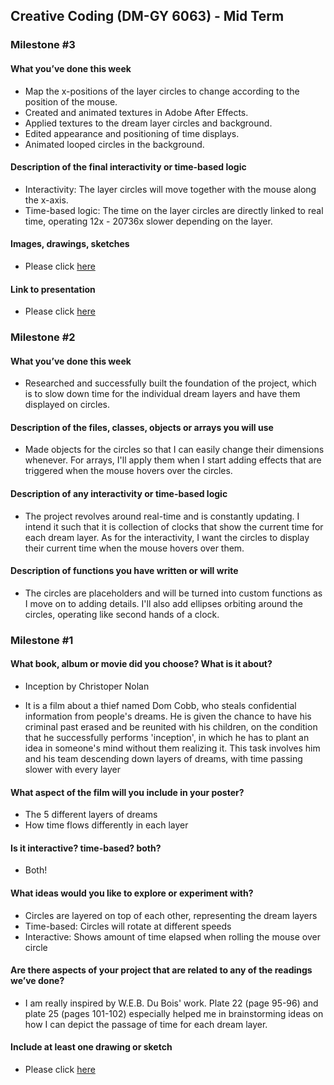 ## Creative Coding (DM-GY 6063) - Mid Term 


### Milestone #3

#### What you’ve done this week
- Map the x-positions of the layer circles to change according to the position of the mouse.
- Created and animated textures in Adobe After Effects.
- Applied textures to the dream layer circles and background.
- Edited appearance and positioning of time displays.
- Animated looped circles in the background.

#### Description of the final interactivity or time-based logic
- Interactivity: The layer circles will move together with the mouse along the x-axis.
- Time-based logic: The time on the layer circles are directly linked to real time, operating 12x - 20736x slower depending on the layer.

#### Images, drawings, sketches
- Please click [here](https://drive.google.com/drive/folders/1AmSxhBiu-aMUqZbYustz73wtZOclIDM5?usp=drive_link)

#### Link to presentation
- Please click [here](https://docs.google.com/presentation/d/1njypo8ag8yy4Lxo2bNhsxyUoM2XdOkwFtvLR3Xw1w1Y/edit#slide=id.g2d527a8290f_0_165)


### Milestone #2

#### What you’ve done this week
- Researched and successfully built the foundation of the project, which is to slow down time for the individual dream layers and have them displayed on circles.

#### Description of the files, classes, objects or arrays you will use
- Made objects for the circles so that I can easily change their dimensions whenever. For arrays, I'll apply them when I start adding effects that are triggered when the mouse hovers over the circles.

#### Description of any interactivity or time-based logic
- The project revolves around real-time and is constantly updating. I intend it such that it is collection of clocks that show the current time for each dream layer. As for the interactivity, I want the circles to display their current time when the mouse hovers over them.

#### Description of functions you have written or will write
- The circles are placeholders and will be turned into custom functions as I move on to adding details. I'll also add ellipses orbiting around the circles, operating like second hands of a clock.


### Milestone #1

#### What book, album or movie did you choose? What is it about?
- Inception by Christoper Nolan

- It is a film about a thief named Dom Cobb, who steals confidential information from people's dreams. He is given the chance to have his criminal past erased and be reunited with his children, on the condition that he successfully performs 'inception', in which he has to plant an idea in someone's mind without them realizing it. This task involves him and his team descending down layers of dreams, with time passing slower with every layer

#### What aspect of the film will you include in your poster?
- The 5 different layers of dreams
- How time flows differently in each layer

#### Is it interactive? time-based? both?
- Both!

#### What ideas would you like to explore or experiment with?
- Circles are layered on top of each other, representing the dream layers
- Time-based: Circles will rotate at different speeds
- Interactive: Shows amount of time elapsed when rolling the mouse over circle

#### Are there aspects of your project that are related to any of the readings we’ve done?
- I am really inspired by W.E.B. Du Bois' work. Plate 22 (page 95-96) and plate 25 (pages 101-102) especially helped me in brainstorming ideas on how I can depict the passage of time for each dream layer.

#### Include at least one drawing or sketch
- Please click [here](https://drive.google.com/drive/folders/170H8eOWUPZoX2xoypfB0TNCxzG61mo_H?usp=sharing)


